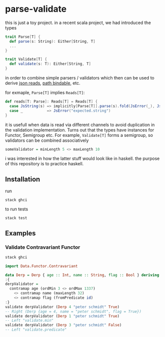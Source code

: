 # parse-validate

this is just a toy project. in a recent scala project, we had introduced the types

```scala
trait Parse[T] {
  def parse(s: String): Either[String, T]
  ...
}

trait Validate[T] {
  def validate(s: T): Either[String, T]
}
```

in order to combine simple parsers / validators which then can be used to derive [json reads][1], [path bindable][2], etc.

for exmaple, `Parse[T]` implies `Reads[T]`:

```scala
def reads[T: Parse]: Reads[T] = Reads[T] {
  case JsString(s) => implicitly[Parse[T]].parse(s).fold(JsError(_), JsSuccess(_))
  case _           => JsError("expected.string")
}
```

it is usefull when data is read via different channels to avoid duplication in the validation implementation. Turns out that the types have instances for Functor, Semigroup etc. For example, `Validate[T]` forms a semigroup, so validators can be combined associatively

```haskell
someValidator = minLength 5 <> maxLength 10
```

i was interested in how the latter stuff would look like in haskell. the purpose of this repository is to practice haskell.

## Installation

run

```
stack ghci
```

to run tests

```
stack test
```

## Examples

### Validate Contravariant Functor

```bash
stack ghci
```

```haskell
import Data.Functor.Contravariant

data Derp = Derp { age :: Int, name :: String, flag :: Bool } deriving (Show)
:{
derpValidator =
  contramap age (ordMin 3 <> ordMax 1337)
    <> contramap name (maxLength 32)
    <> contramap flag (fromPredicate id)
:}
validate derpValidator (Derp 4 "peter schmidt" True)
-- Right (Derp {age = 4, name = "peter schmidt", flag = True})
validate derpValidator (Derp 1 "peter schmidt" True)
-- Left "validate.min"
validate derpValidator (Derp 3 "peter schmidt" False)
-- Left "validate.predicate"
```

[1]: https://www.playframework.com/documentation/2.8.x/ScalaJsonCombinators
[2]: https://www.playframework.com/documentation/2.8.x/ScalaRequestBinders

